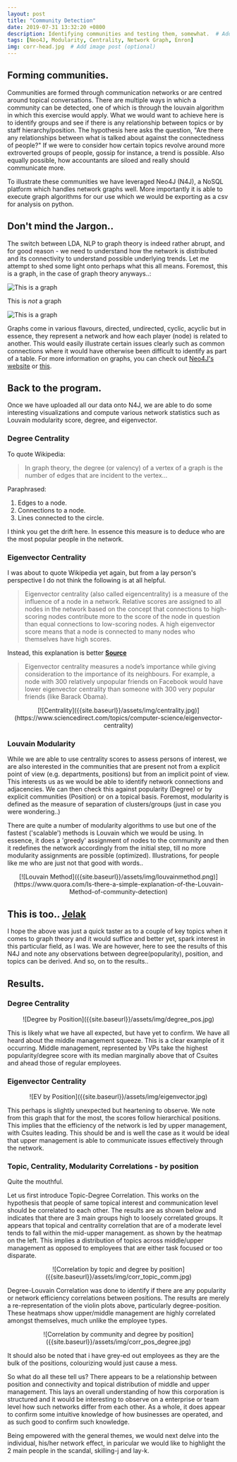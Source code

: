 ```yaml
---
layout: post
title: "Community Detection"
date: 2019-07-31 13:32:20 +0800
description: Identifying communities and testing them, somewhat.  # Add post description (optional)
tags: [Neo4J, Modularity, Centrality, Network Graph, Enron]
img: corr-head.jpg  # Add image post (optional)
---
```


## Forming communities.

Communities are formed through communication networks or are centred around topical conversations. There are multiple ways in which a community can be detected, one of which is through the louvain algorithm in which this exercise would apply. What we would want to achieve here is to identify groups and see if there is any relationship between topics or by staff hierarchy/position. The hypothesis here asks the question, "Are there any relationships between what is talked about against the connectedness of people?" If we were to consider how certain topics revolve around more extroverted groups of people, gossip for instance, a trend is possible. Also equally possible, how accountants are siloed and really should communicate more.

To illustrate these communities we have leveraged Neo4J (N4J), a NoSQL platform which handles network graphs well. More importantly it is able to execute graph algorithms for our use which we would be exporting as a csv for analysis on python.

## Don't mind the Jargon..
The switch between LDA, NLP to graph theory is indeed rather abrupt, and for good reason - we need to understand how the network is distributed and its connectivity to understand possible underlying trends. Let me attempt to shed some light onto perhaps what this all means. Foremost, this is a graph, in the case of graph theory anyways..:

![This is a graph]({{site.baseurl}}/assets/img/graph.png)

This is *not* a graph

![This is a graph]({{site.baseurl}}/assets/img/enron_price.jpg)

Graphs come in various flavours, directed, undirected, cyclic, acyclic but in essence, they represent a network and how each player (node) is related to another. This would easily illustrate certain issues clearly such as common connections where it would have otherwise been difficult to identify as part of a table. For more information on graphs, you can check out [Neo4J's website](https://neo4j.com/blog/graph-theory-predictive-modeling/) or [this](https://medium.com/basecs/a-gentle-introduction-to-graph-theory-77969829ead8).

## Back to the program.
Once we have uploaded all our data onto N4J, we are able to do some interesting visualizations and compute various network statistics such as Louvain modularity score, degree, and eigenvector.

### Degree Centrality
To quote Wikipedia:

> In graph theory, the degree (or valency) of a vertex of a graph is the number of edges that are incident to the vertex...

Paraphrased:
  1) Edges to a node.
  2) Connections to a node.
  3) Lines connected to the circle.

I think you get the drift here. In essence this measure is to deduce who are the most popular people in the network.

### Eigenvector Centrality
I was about to quote Wikipedia yet again, but from a lay person's perspective I do not think the following is at all helpful.
>  Eigenvector centrality (also called eigencentrality) is a measure of the influence of a node in a network. Relative scores are assigned to all nodes in the network based on the concept that connections to high-scoring nodes contribute more to the score of the node in question than equal connections to low-scoring nodes. A high eigenvector score means that a node is connected to many nodes who themselves have high scores.

Instead, this explanation is better [**Source**](https://www.sciencedirect.com/topics/computer-science/eigenvector-centrality)
>  Eigenvector centrality measures a node’s importance while giving consideration to the importance of its neighbours. For example, a node with 300 relatively unpopular friends on Facebook would have lower eigenvector centrality than someone with 300 very popular friends (like Barack Obama).

<p align="center">
[![Centrality]({{site.baseurl}}/assets/img/centrality.jpg)](https://www.sciencedirect.com/topics/computer-science/eigenvector-centrality)
</p>

### Louvain Modularity
While we are able to use centrality scores to assess persons of interest, we are also interested in the communities that are present not from a explicit point of view (e.g. departments, positions) but from an implicit point of view. This interests us as we would be able to identify network connections and adjacencies. We can then check this against popularity (Degree) or by explicit communities (Position) or on a topical basis. Foremost, modularity is defined as the measure of separation of clusters/groups (just in case you were wondering..)

There are quite a number of modularity algorithms to use but one of the fastest ('scalable') methods is Louvain which we would be using. In essence, it does a 'greedy' assignment of nodes to the community and then it redefines the network accordingly from the initial step, till no more modularity assignments are possible (optimized). Illustrations, for people like me who are just not that good with words..

<p align="center">
[![Louvain Method]({{site.baseurl}}/assets/img/louvainmethod.png)](https://www.quora.com/Is-there-a-simple-explanation-of-the-Louvain-Method-of-community-detection)
</p>

## This is too.. [Jelak](https://guide.michelin.com/sg/en/article/dining-out/what-is-jelak)

I hope the above was just a quick taster as to a couple of key topics when it comes to graph theory and it would suffice and better yet, spark interest in this particular field, as I was. We are however, here to see the results of this N4J and note any observations between degree(popularity), position, and topics can be derived. And so, on to the results..

## Results.
### Degree Centrality
<p align="center">
![Degree by Position]({{site.baseurl}}/assets/img/degree_pos.jpg)
</p>

This is likely what we have all expected, but have yet to confirm. We have all heard about the middle management squeeze. This is a clear example of it occurring. Middle management, represented by VPs take the highest popularity/degree score with its median marginally above that of Csuites and ahead those of regular employees.

### Eigenvector Centrality
<p align="center">
![EV by Position]({{site.baseurl}}/assets/img/eigenvector.jpg)
</p>

This perhaps is slightly unexpected but heartening to observe. We note from this graph that for the most, the scores follow hierarchical positions. This implies that the efficiency of the network is led by upper management, with Csuites leading. This should be and is well the case as it would be ideal that upper management is able to communicate issues effectively through the network.


### Topic, Centrality, Modularity Correlations - by position
Quite the mouthful.

Let us first introduce Topic-Degree Correlation. This works on the hypothesis that people of same topical interest and communication level should be correlated to each other. The results are as shown below and indicates that there are 3 main groups high to loosely correlated groups. It appears that topical and centrality correlation that are of a moderate level tends to fall within the mid-upper management. as shown by the heatmap on the left. This implies a distribution of topics across middle/upper management as opposed to employees that are either task focused or too disparate.
<p align="center">
![Correlation by topic and degree by position]({{site.baseurl}}/assets/img/corr_topic_comm.jpg)
</p>

Degree-Louvain Correlation was done to identify if there are any popularity or network efficiency correlations between positions. The results are merely a re-representation of the violin plots above, particularly degree-position. These heatmaps show upper/middle management are highly correlated amongst themselves, much unlike the employee types.
<p align="center">
![Correlation by community and degree by position]({{site.baseurl}}/assets/img/corr_pos_degree.jpg)
</p>

It should also be noted that i have grey-ed out employees as they are the bulk of the positions, colourizing would just cause a mess.

So what do all these tell us?
There appears to be a relationship between position and connectivity and topical distribution of middle and upper management. This lays an overall understanding of how this corporation is structured and it would be interesting to observe on a enterprise or team level how such networks differ from each other. As a whole, it does appear to confirm some intuitive knowledge of how businesses are operated, and as such good to confirm such knowledge.

Being empowered with the general themes, we would next delve into the individual, his/her network effect, in paricular we would like to highlight the 2 main people in the scandal, skilling-j and lay-k.
